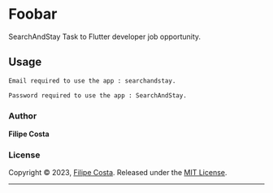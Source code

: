 # Foobar

SearchAndStay Task to Flutter developer job opportunity.

## Usage

```bash
Email required to use the app : searchandstay.
```
```bash
Password required to use the app : SearchAndStay.
```

### Author

**Filipe Costa**

### License

Copyright © 2023, [Filipe Costa](https://github.com/DevFCosta).
Released under the [MIT License](LICENSE).

***
